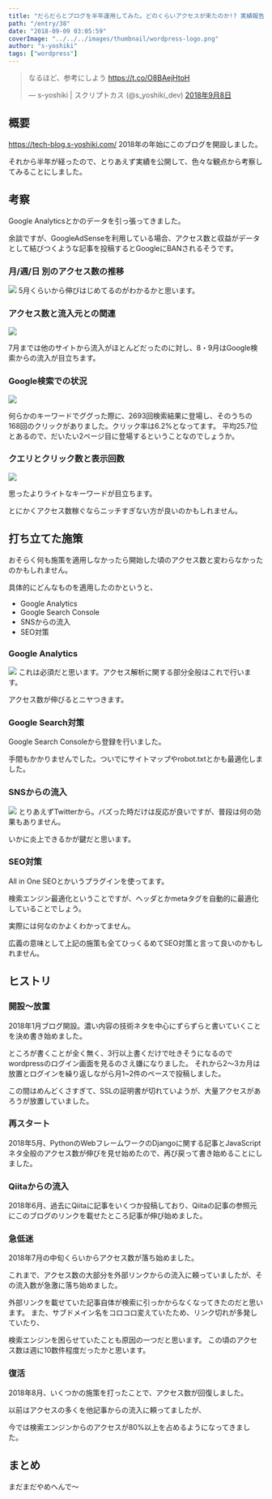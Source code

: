 ```yaml
---
title: "だらだらとブログを半年運用してみた。どのくらいアクセスが来たのか!? 実績報告"
path: "/entry/38"
date: "2018-09-09 03:05:59"
coverImage: "../../../images/thumbnail/wordpress-logo.png"
author: "s-yoshiki"
tags: ["wordpress"]
---
```


<blockquote class="twitter-tweet" data-lang="ja">

<p lang="ja" dir="ltr">なるほど、参考にしよう <a href="https://t.co/O8BAejHtoH">https://t.co/O8BAejHtoH</a>

— s-yoshiki | スクリプトカス (@s_yoshiki_dev) <a href="https://twitter.com/s_yoshiki_dev/status/1038461903956193281?ref_src=twsrc%5Etfw">2018年9月8日</a>

</blockquote>
<script async="" src="https://platform.twitter.com/widgets.js" charset="utf-8"></script>

## 概要

https://tech-blog.s-yoshiki.com/
2018年の年始にこのブログを開設しました。

それから半年が経ったので、とりあえず実績を公開して、色々な観点から考察してみることにしました。

## 考察

Google Analyticsとかのデータを引っ張ってきました。

余談ですが、GoogleAdSenseを利用している場合、アクセス数と収益がデータとして結びつくような記事を投稿するとGoogleにBANされるそうです。

### 月/週/日 別のアクセス数の推移

<img src="https://pbs.twimg.com/media/DmlnaO0U0AAcwPV.jpg">
5月くらいから伸びはじめてるのがわかるかと思います。

### アクセス数と流入元との関連

<img src="https://pbs.twimg.com/media/DmlnYE3UUAAcUAT.jpg">

7月までは他のサイトから流入がほとんどだったのに対し、8・9月はGoogle検索からの流入が目立ちます。

### Google検索での状況

<img src="https://pbs.twimg.com/media/DmlncJ2UUAAl7ER.jpg">

何らかのキーワードでググった際に、2693回検索結果に登場し、そのうちの168回のクリックがありました。クリック率は6.2%となってます。
平均25.7位とあるので、だいたい2ページ目に登場するということなのでしょうか。

### クエリとクリック数と表示回数

<img src="https://pbs.twimg.com/media/Dmlndz7U4AAeccc.jpg">

思ったよりライトなキーワードが目立ちます。

とにかくアクセス数稼ぐならニッチすぎない方が良いのかもしれません。

## 打ち立てた施策

おそらく何も施策を適用しなかったら開始した頃のアクセス数と変わらなかったのかもしれません。

具体的にどんなものを適用したのかというと、

<ul>
<li>Google Analytics</li>
<li>Google Search Console</li>
<li>SNSからの流入</li>
<li>SEO対策</li>
</ul>

### Google Analytics

<img src="https://lh3.googleusercontent.com/JyFKFXvek5tgUMhZh4FhBrlSKKoq74s53I91nfXdMLJNHg8WzOPSS8DSog4V0FUJOA">
これは必須だと思います。アクセス解析に関する部分全般はこれで行います。

アクセス数が伸びるとニヤつきます。

### Google Search対策

Google Search Consoleから登録を行いました。

手間もかかりませんでした。ついでにサイトマップやrobot.txtとかも最適化しました。

### SNSからの流入

<img src="http://pngimg.com/uploads/twitter/twitter_PNG13.png">
とりあえずTwitterから。バズった時だけは反応が良いですが、普段は何の効果もありません。

いかに炎上できるかが鍵だと思います。

### SEO対策

All in One SEOとかいうプラグインを使ってます。

検索エンジン最適化ということですが、ヘッダとかmetaタグを自動的に最適化していることでしょう。

実際には何なのかよくわかってません。

広義の意味として上記の施策も全てひっくるめてSEO対策と言って良いのかもしれません。

## ヒストリ

### 開設〜放置

2018年1月ブログ開設。濃い内容の技術ネタを中心にずらずらと書いていくことを決め書き始めました。

ところが書くことが全く無く、3行以上書くだけで吐きそうになるのでwordpressのログイン画面を見るのさえ嫌になりました。
それから2〜3カ月は放置とログインを繰り返しながら月1~2件のペースで投稿しました。

この間はめんどくさすぎて、SSLの証明書が切れていようが、大量アクセスがあろうが放置していました。

### 再スタート

2018年5月、PythonのWebフレームワークのDjangoに関する記事とJavaScriptネタ全般のアクセス数が伸びを見せ始めたので、再び戻って書き始めることにしました。

### Qiitaからの流入

2018年6月、過去にQiitaに記事をいくつか投稿しており、Qiitaの記事の参照元にこのブログのリンクを載せたところ記事が伸び始めました。

### 急低迷

2018年7月の中旬くらいからアクセス数が落ち始めました。

これまで、アクセス数の大部分を外部リンクからの流入に頼っていましたが、その流入数が急激に落ち始めました。

外部リンクを載せていた記事自体が検索に引っかからなくなってきたのだと思います。
また、サブドメイン名をコロコロ変えていたため、リンク切れが多発していたり、

検索エンジンを困らせていたことも原因の一つだと思います。
この頃のアクセス数は週に10数件程度だったかと思います。

### 復活

2018年8月、いくつかの施策を打ったことで、アクセス数が回復しました。

以前はアクセスの多くを他記事からの流入に頼ってましたが、

今では検索エンジンからのアクセスが80%以上を占めるようになってきました。

## まとめ

まだまだやめへんで〜